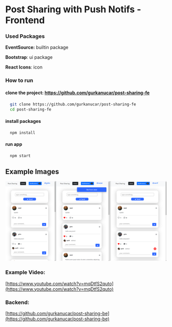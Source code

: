 # Post Sharing with Push Notifs - Frontend

### Used Packages

**EventSource:** builtin package

**Bootstrap**: ui package

**React Icons**: icon

### How to run

#### clone the project: https://github.com/gurkanucar/post-sharing-fe

```bash
  git clone https://github.com/gurkanucar/post-sharing-fe
  cd post-sharing-fe
```

#### install packages

```bash
  npm install
```

#### run app

```bash
  npm start
```

## Example Images

![example](./images/ex1.png)

### Example Video:

[https://www.youtube.com/watch?v=mqDtfS2quto](https://www.youtube.com/watch?v=mqDtfS2quto)

### Backend:

[https://github.com/gurkanucar/post-sharing-be](https://github.com/gurkanucar/post-sharing-be)

